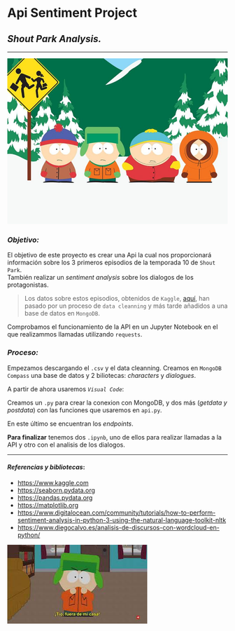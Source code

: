 # Api Sentiment Project
## ***Shout Park Analysis.***
------------
![foto](https://github.com/amorenorp/api-sentiment-project/blob/main/img/south-park.jpg)


### **_Objetivo:_**

El objetivo de este proyecto es crear una Api la cual nos proporcionará información sobre los 3 primeros episodios de la temporada 10 de `Shout Park`.   
También realizar un _sentiment analysis_ sobre los dialogos de los protagonistas.

>Los datos sobre estos episodios, obtenidos de `Kaggle`, [aquí](https://www.kaggle.com/tovarischsukhov/southparklines), han pasado por un proceso de `data cleanning` y más tarde añadidos a una base de datos en `MongoDB`. 

Comprobamos el funcionamiento de la API en un Jupyter Notebook en el que realizammos llamadas utilizando `requests`.



### **_Proceso:_**
Empezamos descargando el `.csv` y el data cleanning.
Creamos en `MongoDB Compass` una base de datos y 2 biliotecas: _characters_ y _dialogues_.

A partir de ahora usaremos *`Visual Code`*:

Creamos un `.py` para crear la conexion con MongoDB, y dos más (_getdata y postdata_) con las funciones que usaremos en `api.py`. 

En este último se encuentran los _endpoints_.

**Para finalizar** tenemos dos `.ipynb`, uno de ellos para realizar llamadas a la API y otro con el analisis de los dialogos. 


___
#### _**Referencias y bibliotecas**_:
- https://www.kaggle.com
- https://seaborn.pydata.org
- https://pandas.pydata.org
- https://matplotlib.org
- https://www.digitalocean.com/community/tutorials/how-to-perform-sentiment-analysis-in-python-3-using-the-natural-language-toolkit-nltk
- https://www.diegocalvo.es/analisis-de-discursos-con-wordcloud-en-python/


![foto](https://github.com/amorenorp/api-sentiment-project/blob/main/img/mqdefault.jpg)